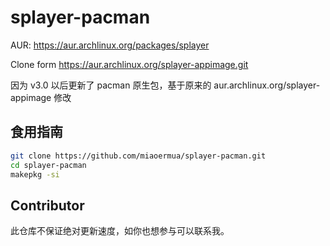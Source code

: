 # splayer-pacman

AUR: https://aur.archlinux.org/packages/splayer

Clone form https://aur.archlinux.org/splayer-appimage.git

因为 v3.0 以后更新了 pacman 原生包，基于原来的 aur.archlinux.org/splayer-appimage 修改

## 食用指南

```bash
git clone https://github.com/miaoermua/splayer-pacman.git
cd splayer-pacman
makepkg -si
```

## Contributor

此仓库不保证绝对更新速度，如你也想参与可以联系我。
